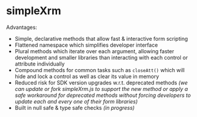 simpleXrm
=========

Advantages:

 - Simple, declarative methods that allow fast & interactive form scripting
 - Flattened namespace which simplifies developer interface
 - Plural methods which iterate over each argument, allowing faster development and smaller libraries than interacting with each control or attribute individually
 - Compound methods for common tasks such as `closeAtt()` which will hide and lock a control as well as clear its value in memory
 - Reduced risk for SDK version upgrades w.r.t. deprecated methods *(we can update or fork simpleXrm.js to support the new method or apply a safe workaround for deprecated methods without forcing developers to update each and every one of their form  libraries)*
 - Built in null safe & type safe checks *(in progress)*
